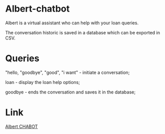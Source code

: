 # Albert-chatbot

Albert is a virtual assistant who can help with your loan queries.

The conversation historic is saved in a database which can be exported in CSV.

# Queries

"hello, "goodbye", "good", "i want" - initiate a conversation;

loan - display the loan help options;

goodbye - ends the conversation and saves it in the database;

# Link

[Albert CHABOT](https://albert-chatbot-production.up.railway.app/)
